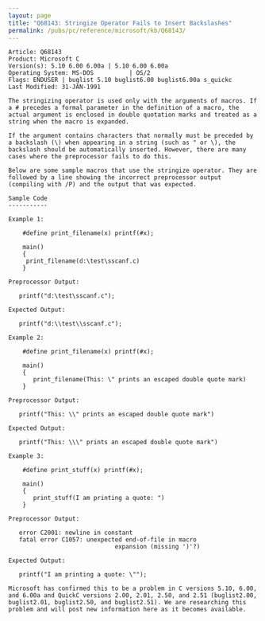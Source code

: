 ```yaml
---
layout: page
title: "Q68143: Stringize Operator Fails to Insert Backslashes"
permalink: /pubs/pc/reference/microsoft/kb/Q68143/
---
```


	Article: Q68143
	Product: Microsoft C
	Version(s): 5.10 6.00 6.00a | 5.10 6.00 6.00a
	Operating System: MS-DOS          | OS/2
	Flags: ENDUSER | buglist 5.10 buglist6.00 buglist6.00a s_quickc
	Last Modified: 31-JAN-1991
	
	The stringizing operator is used only with the arguments of macros. If
	a # precedes a formal parameter in the definition of a macro, the
	actual argument is enclosed in double quotation marks and treated as a
	string when the macro is expanded.
	
	If the argument contains characters that normally must be preceded by
	a backslash (\) when appearing in a string (such as " or \), the
	backslash should be automatically inserted. However, there are many
	cases where the preprocessor fails to do this.
	
	Below are some sample macros that use the stringize operator. They are
	followed by a line showing the incorrect preprocessor output
	(compiling with /P) and the output that was expected.
	
	Sample Code
	-----------
	
	Example 1:
	
	    #define print_filename(x) printf(#x);
	
	    main()
	    {
	     print_filename(d:\test\sscanf.c)
	    }
	
	Preprocessor Output:
	
	   printf("d:\test\sscanf.c");
	
	Expected Output:
	
	   printf("d:\\test\\sscanf.c");
	
	Example 2:
	
	    #define print_filename(x) printf(#x);
	
	    main()
	    {
	       print_filename(This: \" prints an escaped double quote mark)
	    }
	
	Preprocessor Output:
	
	   printf("This: \\" prints an escaped double quote mark")
	
	Expected Output:
	
	   printf("This: \\\" prints an escaped double quote mark")
	
	Example 3:
	
	    #define print_stuff(x) printf(#x);
	
	    main()
	    {
	       print_stuff(I am printing a quote: ")
	    }
	
	Preprocessor Output:
	
	   error C2001: newline in constant
	   fatal error C1057: unexpected end-of-file in macro
	                              expansion (missing ')'?)
	
	Expected Output:
	
	   printf("I am printing a quote: \"");
	
	Microsoft has confirmed this to be a problem in C versions 5.10, 6.00,
	and 6.00a and QuickC versions 2.00, 2.01, 2.50, and 2.51 (buglist2.00,
	buglist2.01, buglist2.50, and buglist2.51). We are researching this
	problem and will post new information here as it becomes available.
